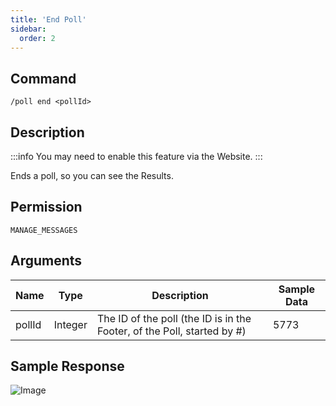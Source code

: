 ```yaml
---
title: 'End Poll'
sidebar:
  order: 2
---
```


## Command
```
/poll end <pollId>
```

## Description
:::info
You may need to enable this feature via the Website.
:::

Ends a poll, so you can see the Results.

## Permission
`MANAGE_MESSAGES`

## Arguments
| Name | Type | Description | Sample Data |
| ---- | ---- | ----------- | ----------- |
| pollId | Integer | The ID of the poll (the ID is in the Footer, of the Poll, started by #) | 5773 |

## Sample Response
![Image](https://cdn.utilbot.co/2022-02-05_22-25-39_a8b213d7-d19c-4aa6-9b1b-b7099566279f.png)
